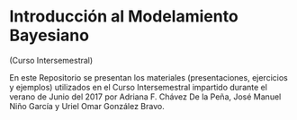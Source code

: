 # Introducción al Modelamiento Bayesiano # 
(Curso Intersemestral)

En este Repositorio se presentan los materiales (presentaciones, ejercicios y ejemplos) utilizados en el Curso Intersemestral impartido durante el verano de Junio del 2017 por Adriana F. Chávez De la Peña, José Manuel Niño García y Uriel Omar González Bravo.
